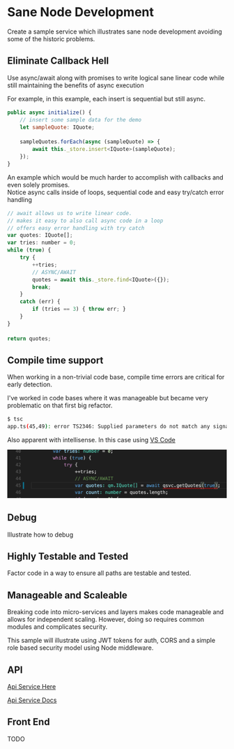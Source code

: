 # Sane Node Development

Create a sample service which illustrates sane node development avoiding some of the historic problems.

## Eliminate Callback Hell  

Use async/await along with promises to write logical sane linear code while still maintaining the benefits of async execution

For example, in this example, each insert is sequential but still async.

```javascript
public async initialize() {
    // insert some sample data for the demo
    let sampleQuote: IQuote;

    sampleQuotes.forEach(async (sampleQuote) => {
        await this._store.insert<IQuote>(sampleQuote);
    });
}
```

An example which would be much harder to accomplish with callbacks and even solely promises.  
Notice async calls inside of loops, sequential code and easy try/catch error handling  

```javascript
// await allows us to write linear code.  
// makes it easy to also call async code in a loop
// offers easy error handling with try catch
var quotes: IQuote[];
var tries: number = 0;
while (true) {
    try {
        ++tries;
        // ASYNC/AWAIT
        quotes = await this._store.find<IQuote>({});
        break;
    }
    catch (err) {
        if (tries == 3) { throw err; }
    }
}

return quotes;
```

## Compile time support  

When working in a non-trivial code base, compile time errors are critical for early detection.

I've worked in code bases where it was manageable but became very problematic on that first big refactor.

```bash
$ tsc
app.ts(45,49): error TS2346: Supplied parameters do not match any signature of call target. 
```

Also apparent with intellisense.  In this case using [VS Code](https://code.visualstudio.com)  

![Compile Error](docs/compileerr.png)

## Debug

Illustrate how to debug

## Highly Testable and Tested

Factor code in a way to ensure all paths are testable and tested.

## Manageable and Scaleable

Breaking code into micro-services and layers makes code manageable and allows for independent scaling.  However, doing so requires common modules and complicates security.    

This sample will illustrate using JWT tokens for auth, CORS and a simple role based security model using Node middleware.

## API

[Api Service Here](api)  

[Api Service Docs](api/README.md)

## Front End

TODO